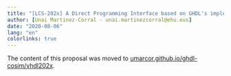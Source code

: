 ```yaml
---
title: "[LCS-202x] A Direct Programming Interface based on GHDL's implementation of VHPIDIRECT"
author: [Unai Martinez-Corral - unai.martinezcorral@ehu.eus]
date: "2020-08-06"
lang: "en"
colorlinks: true
---
```


The content of this proposal was moved to [umarcor.github.io/ghdl-cosim/vhdl202x](https://umarcor.github.io/ghdl-cosim/vhdl202x/).

